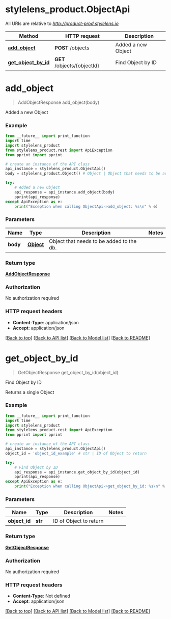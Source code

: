 # stylelens_product.ObjectApi

All URIs are relative to *http://product-prod.stylelens.io*

Method | HTTP request | Description
------------- | ------------- | -------------
[**add_object**](ObjectApi.md#add_object) | **POST** /objects | Added a new Object
[**get_object_by_id**](ObjectApi.md#get_object_by_id) | **GET** /objects/{objectId} | Find Object by ID


# **add_object**
> AddObjectResponse add_object(body)

Added a new Object



### Example 
```python
from __future__ import print_function
import time
import stylelens_product
from stylelens_product.rest import ApiException
from pprint import pprint

# create an instance of the API class
api_instance = stylelens_product.ObjectApi()
body = stylelens_product.Object() # Object | Object that needs to be added to the db.

try: 
    # Added a new Object
    api_response = api_instance.add_object(body)
    pprint(api_response)
except ApiException as e:
    print("Exception when calling ObjectApi->add_object: %s\n" % e)
```

### Parameters

Name | Type | Description  | Notes
------------- | ------------- | ------------- | -------------
 **body** | [**Object**](Object.md)| Object that needs to be added to the db. | 

### Return type

[**AddObjectResponse**](AddObjectResponse.md)

### Authorization

No authorization required

### HTTP request headers

 - **Content-Type**: application/json
 - **Accept**: application/json

[[Back to top]](#) [[Back to API list]](../README.md#documentation-for-api-endpoints) [[Back to Model list]](../README.md#documentation-for-models) [[Back to README]](../README.md)

# **get_object_by_id**
> GetObjectResponse get_object_by_id(object_id)

Find Object by ID

Returns a single Object

### Example 
```python
from __future__ import print_function
import time
import stylelens_product
from stylelens_product.rest import ApiException
from pprint import pprint

# create an instance of the API class
api_instance = stylelens_product.ObjectApi()
object_id = 'object_id_example' # str | ID of Object to return

try: 
    # Find Object by ID
    api_response = api_instance.get_object_by_id(object_id)
    pprint(api_response)
except ApiException as e:
    print("Exception when calling ObjectApi->get_object_by_id: %s\n" % e)
```

### Parameters

Name | Type | Description  | Notes
------------- | ------------- | ------------- | -------------
 **object_id** | **str**| ID of Object to return | 

### Return type

[**GetObjectResponse**](GetObjectResponse.md)

### Authorization

No authorization required

### HTTP request headers

 - **Content-Type**: Not defined
 - **Accept**: application/json

[[Back to top]](#) [[Back to API list]](../README.md#documentation-for-api-endpoints) [[Back to Model list]](../README.md#documentation-for-models) [[Back to README]](../README.md)

